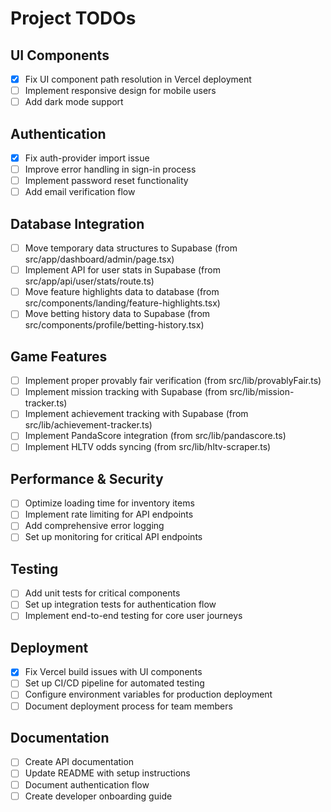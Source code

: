 # Project TODOs

## UI Components
- [x] Fix UI component path resolution in Vercel deployment
- [ ] Implement responsive design for mobile users
- [ ] Add dark mode support

## Authentication
- [x] Fix auth-provider import issue
- [ ] Improve error handling in sign-in process
- [ ] Implement password reset functionality
- [ ] Add email verification flow

## Database Integration
- [ ] Move temporary data structures to Supabase (from src/app/dashboard/admin/page.tsx)
- [ ] Implement API for user stats in Supabase (from src/app/api/user/stats/route.ts)
- [ ] Move feature highlights data to database (from src/components/landing/feature-highlights.tsx)
- [ ] Move betting history data to Supabase (from src/components/profile/betting-history.tsx)

## Game Features
- [ ] Implement proper provably fair verification (from src/lib/provablyFair.ts)
- [ ] Implement mission tracking with Supabase (from src/lib/mission-tracker.ts)
- [ ] Implement achievement tracking with Supabase (from src/lib/achievement-tracker.ts)
- [ ] Implement PandaScore integration (from src/lib/pandascore.ts)
- [ ] Implement HLTV odds syncing (from src/lib/hltv-scraper.ts)

## Performance & Security
- [ ] Optimize loading time for inventory items
- [ ] Implement rate limiting for API endpoints
- [ ] Add comprehensive error logging
- [ ] Set up monitoring for critical API endpoints

## Testing
- [ ] Add unit tests for critical components
- [ ] Set up integration tests for authentication flow
- [ ] Implement end-to-end testing for core user journeys

## Deployment
- [x] Fix Vercel build issues with UI components
- [ ] Set up CI/CD pipeline for automated testing
- [ ] Configure environment variables for production deployment
- [ ] Document deployment process for team members

## Documentation
- [ ] Create API documentation
- [ ] Update README with setup instructions
- [ ] Document authentication flow
- [ ] Create developer onboarding guide